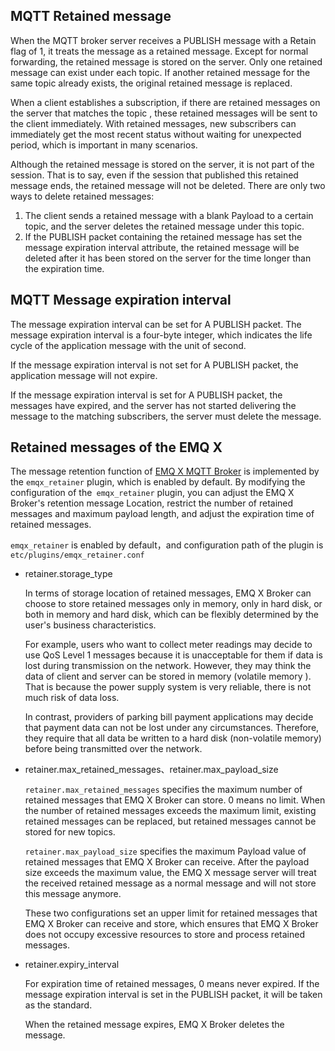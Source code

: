 ## MQTT Retained message

When the MQTT broker server receives a PUBLISH message with a Retain flag of 1, it treats the message as a retained message. Except for normal forwarding, the retained message is stored on the server. Only one retained message can exist under each topic. If another retained message for the same topic already exists, the original retained message is replaced.

When a client establishes a subscription, if there are retained messages on the server that matches the topic , these retained messages will be sent to the client immediately. With retained messages, new subscribers can immediately get the most recent status without waiting for unexpected period, which is important in many scenarios.

Although the retained message is stored on the server, it is not part of the session. That is to say, even if the session that published this retained message ends, the retained message will not be deleted. There are only two ways to delete retained messages:

1. The client sends a retained message with a blank Payload to a certain topic, and the server deletes the retained message under this topic.
2. If the PUBLISH packet containing the retained message has set the message expiration interval attribute, the retained message will be deleted after it has been stored on the server for the time longer than the expiration time.

## MQTT Message expiration interval

The message expiration interval can be set for A PUBLISH packet. The message expiration interval is a four-byte integer, which indicates the life cycle of the application message with the unit of second.

If the message expiration interval is not set for A PUBLISH packet, the application message will not expire.

If the message expiration interval is set for A PUBLISH packet, the messages have expired, and the server has not started delivering the message to the matching subscribers, the server must delete the message.

## Retained messages of the EMQ X

The message retention function of [EMQ X MQTT Broker](https://www.emqx.com/en) is implemented by the `emqx_retainer` plugin, which is enabled by default. By modifying the configuration of the` emqx_retainer` plugin, you can adjust the EMQ X Broker's retention message Location, restrict the number of retained messages and maximum payload length, and adjust the expiration time of retained messages.

`emqx_retainer` is enabled by default，and configuration path of the plugin is `etc/plugins/emqx_retainer.conf`

+ retainer.storage_type

  In terms of storage location of retained messages, EMQ X Broker can choose to store retained messages only in memory, only in hard disk, or both in memory and hard disk, which can be flexibly determined by the user's business characteristics.

  For example, users who want to collect meter readings may decide to use QoS Level 1 messages because it is unacceptable for them if data is lost during transmission on the network. However, they may think the data of client and server can be stored in memory (volatile memory ). That is because the power supply system is very reliable, there is not much risk of data loss.

  In contrast, providers of parking bill payment applications may decide that payment data can not be lost under any circumstances. Therefore, they require that all data be written to a hard disk (non-volatile memory) before being transmitted over the network.

+ retainer.max_retained_messages、retainer.max_payload_size

  `retainer.max_retained_messages` specifies the maximum number of retained messages that EMQ X Broker can store. 0 means no limit. When the number of retained messages exceeds the maximum limit, existing retained messages can be replaced, but retained messages cannot be stored for new topics.

  `retainer.max_payload_size` specifies the maximum Payload value of retained messages that EMQ X Broker can receive. After the payload size exceeds the maximum value, the EMQ X message server will treat the received retained message as a normal message and will not store this message anymore.

  These two configurations set an upper limit for retained messages that EMQ X Broker can receive and store, which ensures that EMQ X Broker does not occupy excessive resources to store and process retained messages.

+ retainer.expiry_interval

  For expiration time of retained messages, 0 means never expired. If the message expiration interval is set in the PUBLISH packet, it will be taken as the standard.

  When the retained message expires, EMQ X Broker deletes the message.
